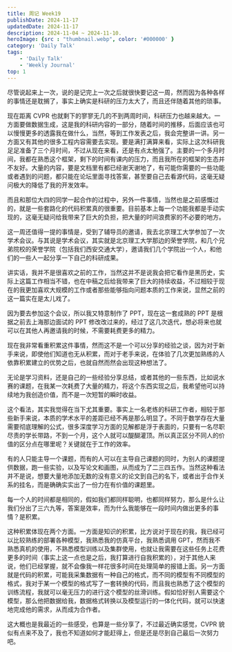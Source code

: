 ```yaml
---
title: 周记 Week19
publishDate: 2024-11-17
updatedDate: 2024-11-17
description: 2024-11-04 ~ 2024-11-10.
heroImage: {src : "thumbnail.webp", color: '#000000' }
category: 'Daily Talk'
tags:
    - 'Daily Talk'
    - 'Weekly Journal'
top: 1
---
```


尽管说起来上一次，说的是记完上一次之后就很快要记这一周，然而因为各种各样的事情还是耽搁了，事实上确实是科研的压力太大了，而且还伴随着其他的琐事。

现在距离 CVPR 也就剩下的寥寥无几的不到两周时间，科研压力也越来越大。一方面要做数据生成，这是我的科研内容的一部分，随着时间的推移，后面应该也可以慢慢更多的透露我在做什么，当然，等到工作发表之后，我会完整讲一讲。另一方面又有其他的很多工程内容需要去实现。要是满打满算来看，实际上这次科研我足足准备了三个月时间，不过从现在来看，还是有点太勉强了。主要的一个多月时间，我都在熟悉这个框架，剩下的时间有课内的压力，而且我所在的框架的生态并不友好。大量的内容，要是文档里有都已经谢天谢地了，有可能你需要的一些功能或者遇到的问题，都只能在论坛里面寻找答案，甚至要自己去看源代码，这毫无疑问极大的降低了我的开发效率。

而且和那位大四的同学一起合作的过程中，另外一件事情，当然也是之前感慨过的，就是一些套路化的代码积累真的很重要。目前基本上每一个功能我都是手动实现的，这毫无疑问给我带来了巨大的负担，把大量的时间浪费家的不必要的地方。

这一周还值得一提的事情是，受到了辅导员的邀请，我去北京理工大学参加了一次学术会议。与其说是学术会议，其实就是北京理工大学那边的荣誉学院，和几个兄弟院校的荣誉学院（包括我们西安交通大学），邀请我们几个学院出一个人，和他们的一些人一起分享一下自己的科研成果。

讲实话，我并不是很喜欢之前的工作，当然这并不是说我会把它看作是黑历史，实际上这篇工作相当不错，也在中稿之后给我带来了巨大的持续收益，不过相较于现在的我更加喜欢大规模的工作或者那些能够指向问题本质的工作来说，显然之前的这一篇实在是太儿戏了。

因为要去参加这个会议，所以我又特意制作了 PPT，现在这一套成熟的 PPT 是根据之前去上海那边面试的 PPT 修改改过来的，经过了这几次迭代，想必将来也就可以在其他人再邀请我的时候，不需要耗费更多的精力。

现在我非常看重积累这件事情，然而这不是一个可以分享的经验之谈，因为对于新手来说，即使他们知道也无从积累，而对于老手来说，在体验了几次更加熟练的人依靠积累建立的优势之后，也就自然而然会出现这种想法了。

无论是学习资料，还是自己的一些经验分享总结，或者其他的一些东西，比如说水赛的课题，在我某一次耗费了大量的精力，将这个东西实现之后，我希望他可以持续地为我创造价值，而不是一次短暂的瞬时收益。

这个看法，其实我觉得在当下尤其重要。事实上一名老练的科研工作者，相较于那些新手来说，本质的学术水平的差距已经不再是那么明显了。不同于数学存在大量需要彻底理解的公式，很多深度学习方面的见解都是浮于表面的，只要有一名尽职尽责的学长带路，不到一个月，这个人就可以醍醐灌顶。所以真正区分不同人的价值的区分点在哪里呢？关键就在于工作的效率。

有的人只能主导一个课题，而有的人可以在主导自己课题的同时，为别人的课题提供数据，跑一些实验，以及写论文和画图，从而成为了二三四五作。当然这种看法并不是说，想要大量地添加无数的没有意义的论文到自己的名下，或者出于合作关系的挂名，而是确确实实出了一份力在有价值的课题里。

每一个人的时间都是相同的，假如我们都同样聪明，也都同样努力，那么是什么让我们分出了三六九等，答案是效率，而为什么我能够在一段时间内做出更多的事情？是积累。

这种积累体现在两个方面。一方面是知识的积累，比方说对于现在的我，我已经可以比较熟练的部署各种模型，我熟悉我的仿真平台，我熟悉调用 GPT，然而我不熟悉真机的使用，不熟悉模型训练以及集群使用，也就让我需要在这些任务上花费更多的时间（事实上这一点也是之后，我打算进行自我积累的），对于其他人来说，他们已经掌握，就不会像我一样花很多时间在处理简单的报错上面。另一方面就是代码的积累，可能我采集数据有一种自己的格式，而不同的模型有不同模型的格式，我对于某一个模型的格式写了一套转换的代码，而且我也熟悉了这个模型的训练流程，我就可以毫无压力的进行这个模型的丝滑训练。假如恰好别人需要这个模型，那么他把数据给我，数据格式转换以及模型运行的一体化代码，就可以快速地完成他的需求，从而成为合作者。

这大概也是我最近的一些感受，也算是一些分享了，不过最近确实感觉，CVPR 貌似有点来不及了，我也不知道如何才能赶得上，但是还是尽到自己最后一次努力吧。